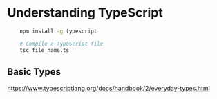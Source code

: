# Understanding TypeScript

```sh
    npm install -g typescript
```

```sh
    # Compile a TypeScript file
    tsc file_name.ts
```

## Basic Types

<https://www.typescriptlang.org/docs/handbook/2/everyday-types.html>
